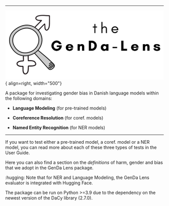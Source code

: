 ----------

![Screenshot](img/logo.png){ align=right, width="500"}

A package for investigating gender bias in Danish language models within the following domains:  

* **Language Modeling** (for pre-trained models)  

* **Coreference Resolution** (for coref. models)  

* **Named Entity Recognition** (for NER models)  

----------

If you want to test either a pre-trained model, a coref. model or a NER model, you can read more about each of these three types of tests in the User Guide.  

Here you can also find a section on the *definitions* of harm, gender and bias that we adopt in the GenDa Lens package. 

:hugging: Note that for NER and Language Modeling, the GenDa Lens evaluator is integrated with Hugging Face.

The package can be run on Python >=3.9 due to the dependency on the newest version of the DaCy library (2.7.0). 
